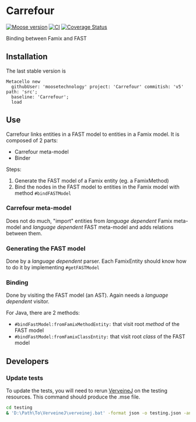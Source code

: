 # Carrefour

[![Moose version](https://img.shields.io/badge/Moose-11-%23aac9ff.svg)](https://github.com/moosetechnology/Moose)
[![CI](https://github.com/moosetechnology/Carrefour/actions/workflows/test-moose11.yml/badge.svg?branch=v4)](https://github.com/moosetechnology/Carrefour/actions/workflows/test-moose11.yml)
[![Coverage Status](https://coveralls.io/repos/github/moosetechnology/Carrefour/badge.svg?branch=v5)](https://coveralls.io/github/moosetechnology/Carrefour?branch=v5)

Binding between Famix and FAST

## Installation

The last stable version is

```st
Metacello new
  githubUser: 'moosetechnology' project: 'Carrefour' commitish: 'v5' path: 'src';
  baseline: 'Carrefour';
  load
```

## Use

Carrefour links entities in a FAST model to entities in a Famix model.
It is composed of 2 parts:
- Carrefour meta-model
- Binder

Steps:
1. Generate the FAST model of a Famix entity (eg. a FamixMethod)
2. Bind the nodes in the FAST model to entities in the Famix model with method `#bindFASTModel`

### Carrefour meta-model

Does not do much, "import" entities from *language dependent* Famix meta-model and *language dependent* FAST meta-model and adds relations between them.

### Generating the FAST model

Done by a *language dependent* parser.
Each FamixEntity should know how to do it by implementing `#getFASTModel`

### Binding

Done by visiting the FAST model (an AST).
Again needs a *language dependent* visitor.

For Java, there are 2 methods:
- `#bindFastModel:fromFamixMethodEntity:` that visit root *method* of the FAST model
- `#bindFastModel:fromFamixClassEntity:` that visit root *class* of the FAST model


## Developers

### Update tests

To update the tests, you will need to rerun [VerveineJ](https://modularmoose.org/moose-wiki/Developers/Parsers/VerveineJ
) on the testing resources.
This command should produce the .mse file.

```sh
cd testing
& 'D:\Path\To\VerveineJ\verveinej.bat' -format json -o testing.json -anchor assoc -autocp './src' './src'
```
